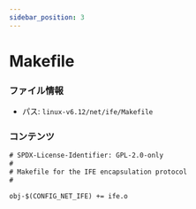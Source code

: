 ```yaml
---
sidebar_position: 3
---
```

# Makefile

### ファイル情報

- パス: `linux-v6.12/net/ife/Makefile`

### コンテンツ

```txt
# SPDX-License-Identifier: GPL-2.0-only
#
# Makefile for the IFE encapsulation protocol
#

obj-$(CONFIG_NET_IFE) += ife.o

```
